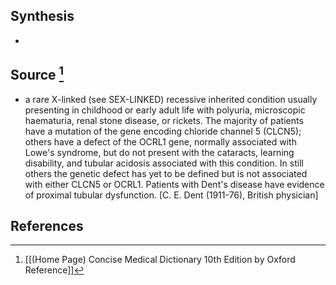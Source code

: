 ## Synthesis
- 
## Source [^1]
- a rare X-linked (see SEX-LINKED) recessive inherited condition usually presenting in childhood or early adult life with polyuria, microscopic haematuria, renal stone disease, or rickets. The majority of patients have a mutation of the gene encoding chloride channel 5 (CLCN5); others have a defect of the OCRL1 gene, normally associated with Lowe's syndrome, but do not present with the cataracts, learning disability, and tubular acidosis associated with this condition. In still others the genetic defect has yet to be defined but is not associated with either CLCN5 or OCRL1. Patients with Dent's disease have evidence of proximal tubular dysfunction. \[C. E. Dent (1911-76), British physician]
## References

[^1]: [[(Home Page) Concise Medical Dictionary 10th Edition by Oxford Reference]]